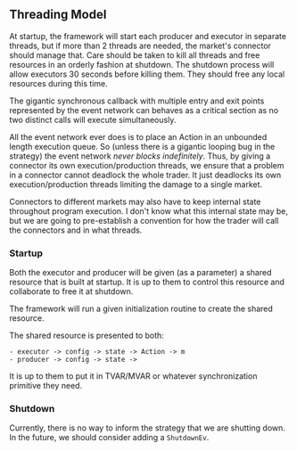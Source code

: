 ## Threading Model

At startup, the framework will start each producer and executor in separate threads, but if more than 2 threads are needed, the market's connector should manage that. Care should be taken to kill all threads and free resources in an orderly fashion at shutdown. The shutdown process will allow executors 30 seconds before killing them. They should free any local resources during this time.

The gigantic synchronous callback with multiple entry and exit points represented by the event network can behaves as a critical section as no two distinct calls will execute simultaneously.

All the event network ever does is to place an Action in an unbounded length execution queue. So (unless there is a gigantic looping bug in the strategy) the event network *never blocks indefinitely*. Thus, by giving a connector its own execution/production threads, we ensure that a problem in a connector cannot deadlock the whole trader. It just deadlocks its own execution/production threads limiting the damage to a single market.

Connectors to different markets may also have to keep internal state throughout program execution. I don't know what this internal state may be, but we are going to pre-establish a convention for how the trader will call the connectors and in what threads.

### Startup

Both the executor and producer will be given (as a parameter) a shared resource that is built at startup. It is up to them to control this resource and collaborate to free it at shutdown.

The framework will run a given initialization routine to create the shared resource.

The shared resource is presented to both:

```
- executor -> config -> state -> Action -> m
- producer -> config -> state ->
```

It is up to them to put it in TVAR/MVAR or whatever synchronization primitive they need.

### Shutdown

Currently, there is no way to inform the strategy that we are shutting down. In the future, we should consider adding a `ShutdownEv`.


